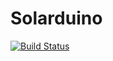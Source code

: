 # Solarduino
[![Build Status](https://travis-ci.org/blocktrron/solarduino.svg?branch=master)](https://travis-ci.org/blocktrron/solarduino)

